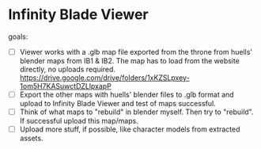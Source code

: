 # Infinity Blade Viewer 
goals:
- [ ] Viewer works with a .glb map file exported from the throne from 
huells' blender maps from IB1 & IB2. The map has to load from the website directly, no uploads required.
https://drive.google.com/drive/folders/1xKZSLpxey-1om5H7KASuwctDZLlpxapP
- [ ] Export the other maps with huells' blender files to .glb format and upload to Infinity Blade Viewer and test of maps successful.
- [ ] Think of what maps to "rebuild" in blender myself. Then try to "rebuild". If successful upload this map/maps. 
- [ ] Upload more stuff, if possible, like character models from extracted assets.
